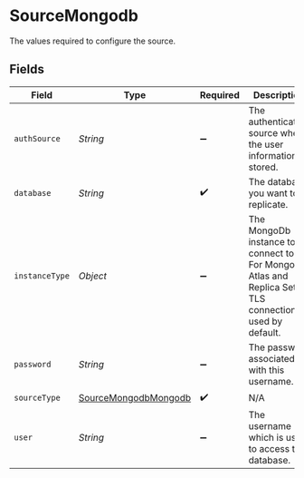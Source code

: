 # SourceMongodb

The values required to configure the source.


## Fields

| Field                                                                                                    | Type                                                                                                     | Required                                                                                                 | Description                                                                                              | Example                                                                                                  |
| -------------------------------------------------------------------------------------------------------- | -------------------------------------------------------------------------------------------------------- | -------------------------------------------------------------------------------------------------------- | -------------------------------------------------------------------------------------------------------- | -------------------------------------------------------------------------------------------------------- |
| `authSource`                                                                                             | *String*                                                                                                 | :heavy_minus_sign:                                                                                       | The authentication source where the user information is stored.                                          | admin                                                                                                    |
| `database`                                                                                               | *String*                                                                                                 | :heavy_check_mark:                                                                                       | The database you want to replicate.                                                                      |                                                                                                          |
| `instanceType`                                                                                           | *Object*                                                                                                 | :heavy_minus_sign:                                                                                       | The MongoDb instance to connect to. For MongoDB Atlas and Replica Set TLS connection is used by default. |                                                                                                          |
| `password`                                                                                               | *String*                                                                                                 | :heavy_minus_sign:                                                                                       | The password associated with this username.                                                              |                                                                                                          |
| `sourceType`                                                                                             | [SourceMongodbMongodb](../../models/shared/SourceMongodbMongodb.md)                                      | :heavy_check_mark:                                                                                       | N/A                                                                                                      |                                                                                                          |
| `user`                                                                                                   | *String*                                                                                                 | :heavy_minus_sign:                                                                                       | The username which is used to access the database.                                                       |                                                                                                          |